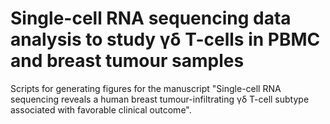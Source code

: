 # Single-cell RNA sequencing data analysis to study γδ T-cells in PBMC and breast tumour samples

Scripts for generating figures for the manuscript "Single-cell RNA sequencing reveals a human breast tumour-infiltrating γδ T-cell subtype associated with favorable clinical outcome".
